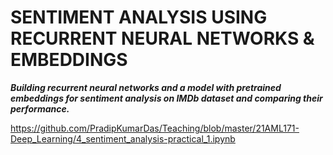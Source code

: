 # SENTIMENT ANALYSIS USING RECURRENT NEURAL NETWORKS & EMBEDDINGS

_**Building recurrent neural networks and a model with pretrained embeddings for sentiment analysis on IMDb dataset and comparing their performance.**_

https://github.com/PradipKumarDas/Teaching/blob/master/21AML171-Deep_Learning/4_sentiment_analysis-practical_1.ipynb
